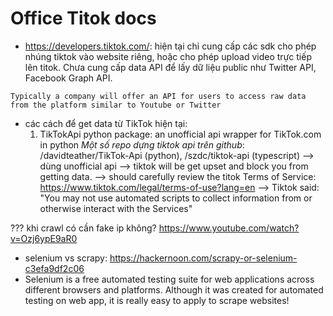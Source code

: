 # Office Titok docs
+ https://developers.tiktok.com/: hiện tại chỉ cung cấp các sdk cho phép nhúng tiktok vào website riêng, hoặc cho phép upload video trực tiếp lên titok. Chưa cung cấp data API để lấy dữ liệu public như Twitter API, Facebook Graph API.

`Typically a company will offer an API for users to access raw data from the platform similar to Youtube or Twitter`
+ các cách để get data từ TikTok hiện tại:
  1. TikTokApi python package: an unofficial api wrapper for TikTok.com in python
  *Một số repo dựng tiktok api trên github*: /davidteather/TikTok-Api (python), /szdc/tiktok-api (typescript)
--> dùng unofficial api --> tiktok will be get upset and block you from getting data.
--> should carefully review the titok Terms of Service: https://www.tiktok.com/legal/terms-of-use?lang=en --> Tiktok said: "You may not use automated scripts to collect information from or otherwise interact with the Services"

??? khi crawl có cần fake ip không? https://www.youtube.com/watch?v=Ozj6ypE9aR0

+ selenium vs scrapy: https://hackernoon.com/scrapy-or-selenium-c3efa9df2c06
+ 	Selenium is a free automated testing suite for web applications across different browsers and platforms. Although it was created for automated testing on web app, it is really easy to apply to scrape websites!